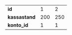 | | | |
| :- | :- | :- |
| **id** | 1 | 2 |
| **kassastand** | 200 | 250 |
| **konto\_id** | 1 | 1 |
